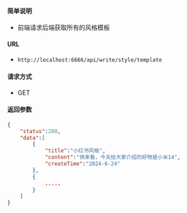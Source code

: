 #### 简单说明
- 前端请求后端获取所有的风格模板

#### URL

- `http://localhost:6666/api/write/style/template`

#### 请求方式

- GET

#### 返回参数

```json
{
    "status":200,
    "data":[
        {
            "title":"小红书风格",
            "content":"快来看，今天给大家介绍的好物是小米14",
            "createTime":"2024-6-24"
        },
        {
            .....
        }
    ]
}
```